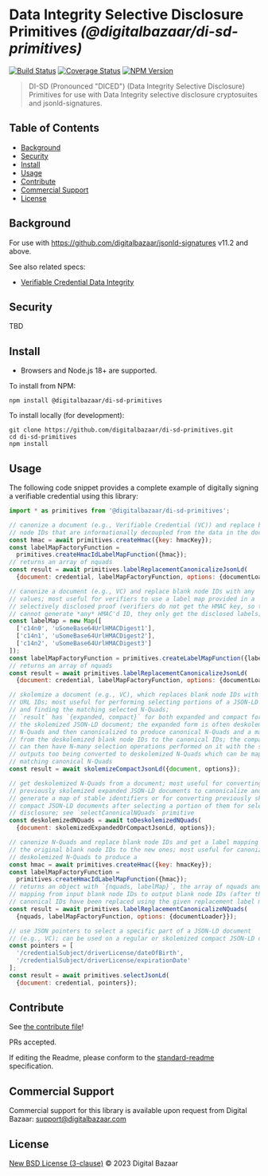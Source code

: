 # Data Integrity Selective Disclosure Primitives _(@digitalbazaar/di-sd-primitives)_

[![Build Status](https://img.shields.io/github/actions/workflow/status/digitalbazaar/di-sd-primitives/main.yml)](https://github.com/digitalbazaar/di-sd-primitives/actions/workflow/main.yml)
[![Coverage Status](https://img.shields.io/codecov/c/github/digitalbazaar/di-sd-primitives)](https://codecov.io/gh/digitalbazaar/di-sd-primitives)
[![NPM Version](https://img.shields.io/npm/v/@digitalbazaar/di-sd-primitives.svg)](https://npm.im/@digitalbazaar/di-sd-primitives)

> DI-SD (Pronounced "DICED") (Data Integrity Selective Disclosure) Primitives for use
with Data Integrity selective disclosure cryptosuites and jsonld-signatures.

## Table of Contents

- [Background](#background)
- [Security](#security)
- [Install](#install)
- [Usage](#usage)
- [Contribute](#contribute)
- [Commercial Support](#commercial-support)
- [License](#license)

## Background

For use with https://github.com/digitalbazaar/jsonld-signatures v11.2 and above.

See also related specs:

* [Verifiable Credential Data Integrity](https://w3c.github.io/vc-data-integrity/)

## Security

TBD

## Install

- Browsers and Node.js 18+ are supported.

To install from NPM:

```
npm install @digitalbazaar/di-sd-primitives
```

To install locally (for development):

```
git clone https://github.com/digitalbazaar/di-sd-primitives.git
cd di-sd-primitives
npm install
```

## Usage

The following code snippet provides a complete example of digitally signing
a verifiable credential using this library:

```javascript
import * as primitives from '@digitalbazaar/di-sd-primitives';

// canonize a document (e.g., Verifiable Credential (VC)) and replace blank
// node IDs that are informationally decoupled from the data in the document
const hmac = await primitives.createHmac({key: hmacKey});
const labelMapFactoryFunction =
  primitives.createHmacIdLabelMapFunction({hmac});
// returns an array of nquads
const result = await primitives.labelReplacementCanonicalizeJsonLd(
  {document: credential, labelMapFactoryFunction, options: {documentLoader}});

// canonize a document (e.g., VC) and replace blank node IDs with any
// values; most useful for verifiers to use a label map provided in a
// selectively disclosed proof (verifiers do not get the HMAC key, so they
// cannot generate *any* HMAC'd ID, they only get the disclosed labels)
const labelMap = new Map([
  ['c14n0', 'uSomeBase64UrlHMACDigest1'],
  ['c14n1', 'uSomeBase64UrlHMACDigest2'],
  ['c14n2', 'uSomeBase64UrlHMACDigest3']
]);
const labelMapFactoryFunction = primitives.createLabelMapFunction({labelMap});
// returns an array of nquads
const result = await primitives.labelReplacementCanonicalizeJsonLd(
  {document: credential, labelMapFactoryFunction, options: {documentLoader}});

// skolemize a document (e.g., VC), which replaces blank node IDs with stable
// URL IDs; most useful for performing selecting portions of a JSON-LD document
// and finding the matching selected N-Quads;
// `result` has `{expanded, compact}` for both expanded and compact forms of
// the skolemized JSON-LD document; the expanded form is often deskolemized to
// N-Quads and then canonicalized to produce canonical N-Quads and a mapping
// from the deskolemized blank node IDs to the canonical IDs; the compact form
// can then have N-many selection operations performed on it with the selection
// outputs too being converted to deskolemized N-Quads which can be mapped to
// matching canonical N-Quads
const result = await skolemizeCompactJsonLd({document, options});

// get deskolemized N-Quads from a document; most useful for converting
// previously skolemized expanded JSON-LD documents to canonicalize and
// generate a map of stable identifiers or for converting previously skolemized
// compact JSON-LD documents after selecting a portion of them for selective
// disclosure; see `selectCanonicalNQuads` primitive
const deskolemizedNQuads = await toDeskolemizedNQuads(
  {document: skolemizedExpandedOrCompactJsonLd, options});

// canonize N-Quads and replace blank node IDs and get a label mapping from
// the original blank node IDs to the new ones; most useful for canonizing
// deskolemized N-Quads to produce a
const hmac = await primitives.createHmac({key: hmacKey});
const labelMapFactoryFunction =
  primitives.createHmacIdLabelMapFunction({hmac});
// returns an object with `{nquads, labelMap}`, the array of nquads and the
// mapping from input blank node IDs to output blank node IDs (after the
// canonical IDs have been replaced using the given replacement label map)
const result = await primitives.labelReplacementCanonicalizeNQuads(
  {nquads, labelMapFactoryFunction, options: {documentLoader}});

// use JSON pointers to select a specific part of a JSON-LD document
// (e.g., VC); can be used on a regular or skolemized compact JSON-LD document
const pointers = [
  '/credentialSubject/driverLicense/dateOfBirth',
  '/credentialSubject/driverLicense/expirationDate'
];
const result = await primitives.selectJsonLd(
  {document: credential, pointers});
```

## Contribute

See [the contribute file](https://github.com/digitalbazaar/bedrock/blob/master/CONTRIBUTING.md)!

PRs accepted.

If editing the Readme, please conform to the
[standard-readme](https://github.com/RichardLitt/standard-readme) specification.

## Commercial Support

Commercial support for this library is available upon request from
Digital Bazaar: support@digitalbazaar.com

## License

[New BSD License (3-clause)](LICENSE) © 2023 Digital Bazaar
